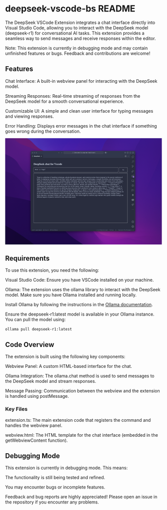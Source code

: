 # deepseek-vscode-bs README

The DeepSeek VSCode Extension integrates a chat interface directly into Visual Studio Code, allowing you to interact with the DeepSeek model (deepseek-r1) for conversational AI tasks. This extension provides a seamless way to send messages and receive responses within the editor.

Note: This extension is currently in debugging mode and may contain unfinished features or bugs. Feedback and contributions are welcome!

## Features

Chat Interface: A built-in webview panel for interacting with the DeepSeek model.

Streaming Responses: Real-time streaming of responses from the DeepSeek model for a smooth conversational experience.

Customizable UI: A simple and clean user interface for typing messages and viewing responses.

Error Handling: Displays error messages in the chat interface if something goes wrong during the conversation.

![project illustration](https://github.com/BrahimS/vscode-ext/blob/features/src/images/bs.png)


## Requirements

To use this extension, you need the following:

Visual Studio Code: Ensure you have VSCode installed on your machine.

Ollama: The extension uses the ollama library to interact with the DeepSeek model. Make sure you have Ollama installed and running locally.

Install Ollama by following the instructions in the [Ollama documentation](https://ollama.com/download).

Ensure the deepseek-r1:latest model is available in your Ollama instance. You can pull the model using:

```
ollama pull deepseek-r1:latest
```



## Code Overview
The extension is built using the following key components:

Webview Panel: A custom HTML-based interface for the chat.

Ollama Integration: The ollama.chat method is used to send messages to the DeepSeek model and stream responses.

Message Passing: Communication between the webview and the extension is handled using postMessage.

### Key Files
extension.ts: The main extension code that registers the command and handles the webview panel.

webview.html: The HTML template for the chat interface (embedded in the getWebviewContent function).



## Debugging Mode
This extension is currently in debugging mode. This means:

The functionality is still being tested and refined.

You may encounter bugs or incomplete features.

Feedback and bug reports are highly appreciated! Please open an issue in the repository if you encounter any problems.

